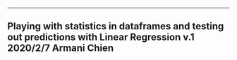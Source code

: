 -------------------------
Playing with statistics in dataframes and testing out predictions with Linear Regression
v.1 2020/2/7
Armani Chien
-------------------------

